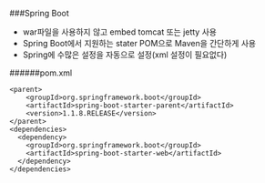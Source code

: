 ###Spring Boot

- war파일을 사용하지 않고 embed tomcat 또는 jetty 사용
- Spring Boot에서 지원하는 stater POM으로 Maven을 간단하게 사용
- Spring에 수많은 설정을 자동으로 설정(xml 설정이 필요없다)


######pom.xml

    <parent>
        <groupId>org.springframework.boot</groupId>
        <artifactId>spring-boot-starter-parent</artifactId>
        <version>1.1.8.RELEASE</version>
    </parent>
    <dependencies>
      <dependency>
        <groupId>org.springframework.boot</groupId>
        <artifactId>spring-boot-starter-web</artifactId>
      </dependency>
    </dependencies>
